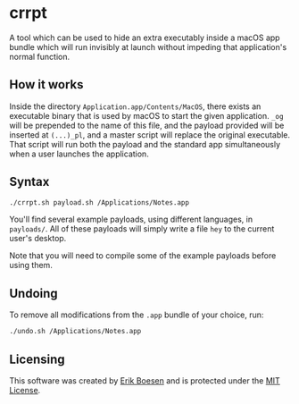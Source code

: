 # crrpt
A tool which can be used to hide an extra executably inside a macOS app bundle which will run invisibly at launch without impeding that application's normal function.

## How it works
Inside the directory `Application.app/Contents/MacOS`, there exists an executable binary that is used by macOS to start the given application. `_og` will be prepended to the name of this file, and the payload provided will be inserted at `(...)_pl`, and a master script will replace the original executable. That script will run both the payload and the standard app simultaneously when a user launches the application.

## Syntax
```sh
./crrpt.sh payload.sh /Applications/Notes.app
```

You'll find several example payloads, using different languages, in `payloads/`. All of these payloads will simply write a file `hey` to the current user's desktop.

Note that you will need to compile some of the example payloads before using them.

## Undoing
To remove all modifications from the `.app` bundle of your choice, run:
```sh
./undo.sh /Applications/Notes.app
```

## Licensing
This software was created by [Erik Boesen](https://github.com/ErikBoesen) and is protected under the [MIT License](LICENSE).
